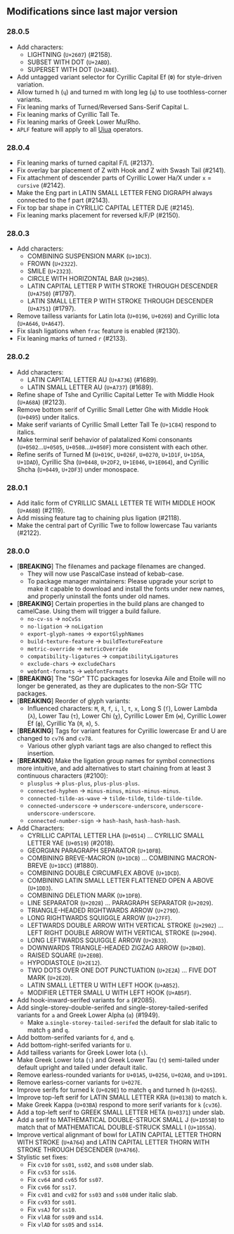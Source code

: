 ## Modifications since last major version

### 28.0.5

* Add characters:
  - LIGHTNING (`U+2607`) (#2158).
  - SUBSET WITH DOT (`U+2ABD`).
  - SUPERSET WITH DOT (`U+2ABE`).
* Add untagged variant selector for Cyrillic Capital Ef (`Ф`) for style-driven variation.
* Allow turned h (`ɥ`) and turned m with long leg (`ɰ`) to use toothless-corner variants.
* Fix leaning marks of Turned/Reversed Sans-Serif Capital L.
* Fix leaning marks of Cyrillic Tall Te.
* Fix leaning marks of Greek Lower Mu/Rho.
* `APLF` feature will apply to all [Uiua](https://www.uiua.org/) operators.


### 28.0.4

* Fix leaning marks of turned capital F/L (#2137).
* Fix overlay bar placement of Z with Hook and Z with Swash Tail (#2141).
* Fix attachment of descender parts of Cyrillic Lower Ha/X under `x` = `cursive` (#2142).
* Make the Eng part in LATIN SMALL LETTER FENG DIGRAPH always connected to the f part (#2143).
* Fix top bar shape in CYRILLIC CAPITAL LETTER DJE (#2145).
* Fix leaning marks placement for reversed k/F/P (#2150).


### 28.0.3

* Add characters:
  - COMBINING SUSPENSION MARK (`U+1DC3`).
  - FROWN (`U+2322`).
  - SMILE (`U+2323`).
  - CIRCLE WITH HORIZONTAL BAR (`U+29B5`).
  - LATIN CAPITAL LETTER P WITH STROKE THROUGH DESCENDER (`U+A750`) (#1797).
  - LATIN SMALL LETTER P WITH STROKE THROUGH DESCENDER (`U+A751`) (#1797).
* Remove tailless variants for Latin Iota (`U+0196`, `U+0269`) and Cyrillic Iota (`U+A646`, `U+A647`).
* Fix slash ligations when `frac` feature is enabled (#2130).
* Fix leaning marks of turned `r` (#2133).


### 28.0.2

* Add characters:
  - LATIN CAPITAL LETTER AU (`U+A736`) (#1689).
  - LATIN SMALL LETTER AU (`U+A737`) (#1689).
* Refine shape of Tshe and Cyrillic Capital Letter Te with Middle Hook (`U+A68A`) (#2123).
* Remove bottom serif of Cyrillic Small Letter Ghe with Middle Hook (`U+0495`) under italics.
* Make serif variants of Cyrillic Small Letter Tall Te (`U+1C84`) respond to italics.
* Make terminal serif behavior of palatalized Komi consonants (`U+0502`...`U+0505`, `U+0508`...`U+050F`) more consistent with each other.
* Refine serifs of Turned M (`U+019C`, `U+026F`, `U+0270`, `U+1D1F`, `U+1D5A`, `U+1DAD`), Cyrillic Sha (`U+0448`, `U+2DF2`, `U+1E046`, `U+1E064`), and Cyrillic Shcha (`U+0449`, `U+2DF3`) under monospace.


### 28.0.1

* Add italic form of CYRILLIC SMALL LETTER TE WITH MIDDLE HOOK (`U+A68B`) (#2119).
* Add missing feature tag to chaining plus ligation (#2118).
* Make the central part of Cyrillic Twe to follow lowercase Tau variants (#2122).


### 28.0.0

* \[**BREAKING**\] The filenames and package filenames are changed.
   - They will now use PascalCase instead of kebab-case.
   - To package manager maintainers: Please upgrade your script to make it capable to download and install the fonts under new names, and properly uninstall the fonts under old names.
* \[**BREAKING**\] Certain properties in the build plans are changed to camelCase. Using them will trigger a build failure.
   - `no-cv-ss` → `noCvSs`
   - `no-ligation` → `noLigation`
   - `export-glyph-names` → `exportGlyphNames`
   - `build-texture-feature` → `buildTextureFeature`
   - `metric-override` → `metricOverride`
   - `compatibility-ligatures` → `compatibilityLigatures`
   - `exclude-chars` → `excludeChars`
   - `webfont-formats` → `webfontFormats`
* \[**BREAKING**\] The "SGr" TTC packages for Iosevka Aile and Etoile will no longer be generated, as they are duplicates to the non-SGr TTC packages.
* \[**BREAKING**\] Reorder of glyph variants:
   - Influenced characters: `M`, `R`, `f`, `i`, `l`, `t`, `x`, Long S (`ſ`), Lower Lambda (`λ`), Lower Tau (`τ`), Lower Chi (`χ`), Cyrillic Lower Em (`м`), Cyrillic Lower Ef (`ф`), Cyrillic Ya (`Я`, `я`), `5`.
* \[**BREAKING**\] Tags for variant features for Cyrillic lowercase Er and U are changed to `cv76` and `cv78`.
   - Various other glyph variant tags are also changed to reflect this insertion.
* \[**BREAKING**\] Make the ligation group names for symbol connections more intuitive, and add alternatives to start chaining from at least 3 continuous characters (#2100):
   - `plusplus` → `plus-plus`, `plus-plus-plus`.
   - `connected-hyphen` → `minus-minus`, `minus-minus-minus`.
   - `connected-tilde-as-wave` → `tilde-tilde`, `tilde-tilde-tilde`.
   - `connected-underscore` → `underscore-underscore`, `underscore-underscore-underscore`.
   - `connected-number-sign` → `hash-hash`, `hash-hash-hash`.
* Add Characters:
  - CYRILLIC CAPITAL LETTER LHA (`U+0514`) ... CYRILLIC SMALL LETTER YAE (`U+0519`) (#2018).
  - GEORGIAN PARAGRAPH SEPARATOR (`U+10FB`).
  - COMBINING BREVE-MACRON (`U+1DCB`) ... COMBINING MACRON-BREVE (`U+1DCC`) (#1880).
  - COMBINING DOUBLE CIRCUMFLEX ABOVE (`U+1DCD`).
  - COMBINING LATIN SMALL LETTER FLATTENED OPEN A ABOVE (`U+1DD3`).
  - COMBINING DELETION MARK (`U+1DFB`).
  - LINE SEPARATOR (`U+2028`) ... PARAGRAPH SEPARATOR (`U+2029`).
  - TRIANGLE-HEADED RIGHTWARDS ARROW (`U+279D`).
  - LONG RIGHTWARDS SQUIGGLE ARROW (`U+27FF`).
  - LEFTWARDS DOUBLE ARROW WITH VERTICAL STROKE (`U+2902`) ... LEFT RIGHT DOUBLE ARROW WITH VERTICAL STROKE (`U+2904`).
  - LONG LEFTWARDS SQUIGGLE ARROW (`U+2B33`).
  - DOWNWARDS TRIANGLE-HEADED ZIGZAG ARROW (`U+2B4D`).
  - RAISED SQUARE (`U+2E0B`).
  - HYPODIASTOLE (`U+2E12`).
  - TWO DOTS OVER ONE DOT PUNCTUATION (`U+2E2A`) ... FIVE DOT MARK (`U+2E2D`).
  - LATIN SMALL LETTER U WITH LEFT HOOK (`U+AB52`).
  - MODIFIER LETTER SMALL U WITH LEFT HOOK (`U+AB5F`).
* Add hook-inward-serifed variants for `a` (#2085).
* Add single-storey-double-serifed and single-storey-tailed-serifed variants for `a` and Greek Lower Alpha (`α`) (#1949).
  - Make `a`.`single-storey-tailed-serifed` the default for slab italic to match `g` and `q`.
* Add bottom-serifed variants for `d`, and `q`.
* Add bottom-right-serifed variants for `U`.
* Add tailless variants for Greek Lower Iota (`ι`).
* Make Greek Lower Iota (`ι`) and Greek Lower Tau (`τ`) semi-tailed under default upright and tailed under default italic.
* Remove earless-rounded variants for `U+01A5`, `U+0256`, `U+02A0`, and `U+1D91`.
* Remove earless-corner variants for `U+027E`.
* Improve serifs for turned k (`U+029E`) to match `q` and turned h (`U+0265`).
* Improve top-left serif for LATIN SMALL LETTER KRA (`U+0138`) to match `k`.
* Make Greek Kappa (`U+03BA`) respond to more serif variants for `k` (`cv36`).
* Add a top-left serif to GREEK SMALL LETTER HETA (`U+0371`) under slab.
* Add a serif to MATHEMATICAL DOUBLE-STRUCK SMALL J (`U+1D55B`) to match that of MATHEMATICAL DOUBLE-STRUCK SMALL I (`U+1D55A`).
* Improve vertical alignmant of bowl for LATIN CAPITAL LETTER THORN WITH STROKE (`U+A764`) and LATIN CAPITAL LETTER THORN WITH STROKE THROUGH DESCENDER (`U+A766`).
* Stylistic set fixes:
  - Fix `cv10` for `ss01`, `ss02`, and `ss08` under slab.
  - Fix `cv53` for `ss16`.
  - Fix `cv64` and `cv65` for `ss07`.
  - Fix `cv66` for `ss17`.
  - Fix `cv81` and `cv82` for `ss03` and `ss08` under italic slab.
  - Fix `cv93` for `ss01`.
  - Fix `vsAJ` for `ss10`.
  - Fix `vlAB` for `ss09` and `ss14`.
  - Fix `vlAD` for `ss05` and `ss14`.


